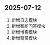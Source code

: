 <!--
 * @Description: 
 * @Author: xunzhaotech
 * @Email: luyb@xunzhaotech.com
 * @QQ: 1525572900
 * @Date: 2025-07-12 17:27:56
 * @LastEditTime: 2025-07-12 17:32:37
 * @LastEditors: xunzhaotech
-->
## 2025-07-12
1. 新增日志模块
2. 新增智能问答模块
3. 新增博客模块
4. 新增赞赏模块